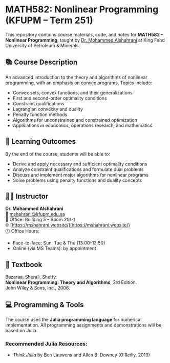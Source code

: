 # MATH582: Nonlinear Programming (KFUPM – Term 251)

This repository contains course materials, code, and notes for **MATH582 – Nonlinear Programming**, taught by [Dr. Mohammed Alshahrani](https://mshahrani.website/) at King Fahd University of Petroleum & Minerals.

## 📚 Course Description

An advanced introduction to the theory and algorithms of nonlinear programming, with an emphasis on convex programs. Topics include:

- Convex sets, convex functions, and their generalizations
- First and second-order optimality conditions
- Constraint qualifications
- Lagrangian convexity and duality
- Penalty function methods
- Algorithms for unconstrained and constrained optimization
- Applications in economics, operations research, and mathematics

## 🧠 Learning Outcomes

By the end of the course, students will be able to:

- Derive and apply necessary and sufficient optimality conditions
- Analyze constraint qualifications and formulate dual problems
- Discuss and implement major algorithms for nonlinear programs
- Solve problems using penalty functions and duality concepts

## 🧑‍🏫 Instructor

**Dr. Mohammed Alshahrani**  
📧 mshahrani@kfupm.edu.sa  
📍 Office: Building 5 – Room 201-1  
🌐 [https://mshahrani.website/](https://mshahrani.website/)  
🕐 Office Hours:  
- Face-to-face: Sun, Tue & Thu (13:00–13:50)  
- Online (via MS Teams): by appointment  

## 📘 Textbook

Bazaraa, Sherali, Shetty.  
**Nonlinear Programming: Theory and Algorithms**, 3rd Edition.  
John Wiley & Sons, Inc., 2006.

## 💻 Programming & Tools

The course uses the **Julia programming language** for numerical implementation. All programming assignments and demonstrations will be based on Julia.

### Recommended Julia Resources:
- *Think Julia* by Ben Lauwens and Allen B. Downey (O’Reilly, 2019)
